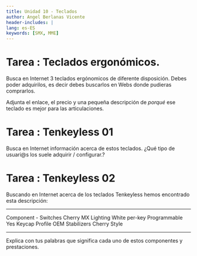 ```yaml
---
title: Unidad 10 - Teclados
author: Angel Berlanas Vicente
header-includes: |
lang: es-ES
keywords: [SMX, MME]
---
```


Tarea : Teclados ergonómicos.
=============================

Busca en Internet 3 teclados ergónomicos de diferente disposición. Debes
poder adquirilos, es decir debes buscarlos en Webs donde pudieras
comprarlos.

Adjunta el enlace, el precio y una pequeña descripción de *porqué* ese
teclado es mejor para las articulaciones.

Tarea : Tenkeyless 01
=====================

Busca en Internet información acerca de estos teclados. ¿Qué tipo de
usuari\@s los suele adquirir / configurar.?

Tarea : Tenkeyless 02
=====================

Buscando en Internet acerca de los teclados Tenkeyless hemos encontrado
esta descripción:

  ---------------- ---------------
  Component        \-
  Switches         Cherry MX
  Lighting         White per-key
  Programmable     Yes
  Keycap Profile   OEM
  Stabilizers      Cherry Style
  ---------------- ---------------

Explica con tus palabras que significa cada uno de estos componentes y
prestaciones.
